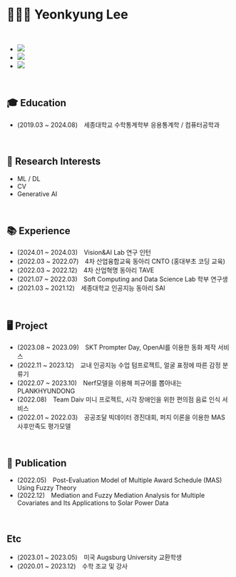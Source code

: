 # 👩🏻‍🎓 Yeonkyung Lee
<br>

- <a href="https://dusruddl2.notion.site/Portfolio-f5ab1ec4366c4438ac0ac29aee206377?pvs=4"><img src="https://img.shields.io/badge/Portfolio-000000?style=flat-square&logo=Notion&logoColor=white"/></a>
- <a href="https://velog.io/@dusruddl2"><img src="https://img.shields.io/badge/TechBlog-3DDC84?style=flat-square&logo=Velog&logoColor=white"/></a> 
- <a href="https://m.blog.naver.com/dusruddl2_"><img src="https://img.shields.io/badge/DailyBlog-2DB400?style=flat-square&logo=Naver&logoColor=white"/></a>

<br>

## 🎓 Education
- (2019.03 ~ 2024.08) 세종대학교 수학통계학부 응용통계학 / 컴퓨터공학과
<br>

## 👀 Research Interests
- ML / DL
- CV
- Generative AI
<br>

## 📚 Experience
- (2024.01 ~ 2024.03) Vision&AI Lab 연구 인턴 
- (2022.03 ~ 2022.07) 4차 산업융합교육 동아리 CNTO (홍대부초 코딩 교육)
- (2022.03 ~ 2022.12) 4차 산업혁명 동아리 TAVE
- (2021.07 ~ 2022.03) Soft Computing and Data Science Lab 학부 연구생
- (2021.03 ~ 2021.12) 세종대학교 인공지능 동아리 SAI
<br>

## 🖥️ Project
- (2023.08 ~ 2023.09) SKT Prompter Day, OpenAI를 이용한 동화 제작 서비스
- (2022.11 ~ 2023.12) 교내 인공지능 수업 텀프로젝트, 얼굴 표정에 따른 감정 분류기
- (2022.07 ~ 2023.10) Nerf모델을 이용해 피규어를 뽑아내는 PLANKHYUNDONG
- (2022.08) Team Daiv 미니 프로젝트, 시각 장애인을 위한 편의점 음료 인식 서비스
- (2022.01 ~ 2022.03) 공공조달 빅데이터 경진대회, 퍼지 이론을 이용한 MAS 사후만족도 평가모델
<br>

## 📰 Publication
- (2022.05) Post-Evaluation Model of Multiple Award Schedule (MAS) Using Fuzzy Theory
- (2022.12) Mediation and Fuzzy Mediation Analysis for Multiple Covariates and Its Applications to Solar Power Data
<br>

## Etc
- (2023.01 ~ 2023.05) 미국 Augsburg University 교환학생
- (2020.01 ~ 2023.12) 수학 조교 및 강사
